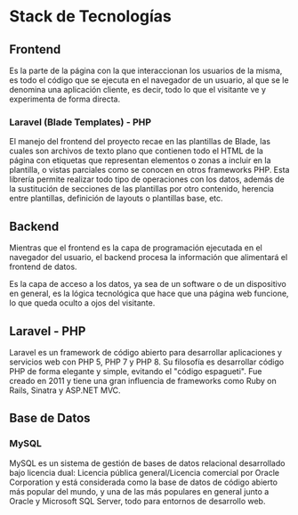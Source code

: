 # Stack de Tecnologías

## Frontend
Es la parte de la página con la que interaccionan los usuarios de la misma, es todo el código que se ejecuta en el navegador de un usuario, al que se le denomina una aplicación cliente, es decir, todo lo que el visitante ve y experimenta de forma directa.

### Laravel (Blade Templates) - PHP
El manejo del frontend del proyecto recae en las plantillas de Blade, las cuales son archivos de texto plano que contienen todo el HTML de la página con etiquetas que representan elementos o zonas a incluir en la plantilla, o vistas parciales como se conocen en otros frameworks PHP. Esta librería permite realizar todo tipo de operaciones con los datos, además de la sustitución de secciones de las plantillas por otro contenido, herencia entre plantillas, definición de layouts o plantillas base, etc.

## Backend
Mientras que el frontend es la capa de programación ejecutada en el navegador del usuario, el backend procesa la información que alimentará el frontend de datos.

Es la capa de acceso a los datos, ya sea de un software o de un dispositivo en general, es la lógica tecnológica que hace que una página web funcione, lo que queda oculto a ojos del visitante.

## Laravel - PHP
Laravel es un framework de código abierto para desarrollar aplicaciones y servicios web con PHP 5, PHP 7 y PHP 8. Su filosofía es desarrollar código PHP de forma elegante y simple, evitando el "código espagueti". Fue creado en 2011 y tiene una gran influencia de frameworks como Ruby on Rails, Sinatra y ASP.NET MVC.

## Base de Datos
### MySQL
MySQL es un sistema de gestión de bases de datos relacional desarrollado bajo licencia dual: Licencia pública general/Licencia comercial por Oracle Corporation y está considerada como la base de datos de código abierto más popular del mundo,​ y una de las más populares en general junto a Oracle y Microsoft SQL Server, todo para entornos de desarrollo web. 
